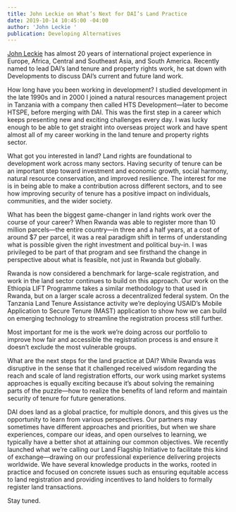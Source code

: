 ```yaml
---
title: John Leckie on What’s Next for DAI’s Land Practice
date: 2019-10-14 10:45:00 -04:00
author: 'John Leckie '
publication: Developing Alternatives
---
```


[John Leckie](https://www.dai.com/who-we-are/our-team/john-leckie) has almost 20 years of international project experience in Europe, Africa, Central and Southeast Asia, and South America. Recently named to lead DAI’s land tenure and property rights work, he sat down with Developments to discuss DAI’s current and future land work.

How long have you been working in development?
I studied development in the late 1990s and in 2000 I joined a natural resources management project in Tanzania with a company then called HTS Development—later to become HTSPE, before merging with DAI. This was the first step in a career which keeps presenting new and exciting challenges every day. I was lucky enough to be able to get straight into overseas project work and have spent almost all of my career working in the land tenure and property rights sector.
 
What got you interested in land?
Land rights are foundational to development work across many sectors. Having security of tenure can be an important step toward investment and economic growth, social harmony, natural resource conservation, and improved resilience. The interest for me is in being able to make a contribution across different sectors, and to see how improving security of tenure has a positive impact on individuals, communities, and the wider society.  
 
What has been the biggest game-changer in land rights work over the course of your career?
When Rwanda was able to register more than 10 million parcels—the entire country—in three and a half years, at a cost of around $7 per parcel, it was a real paradigm shift in terms of understanding what is possible given the right investment and political buy-in. I was privileged to be part of that program and see firsthand the change in perspective about what is feasible, not just in Rwanda but globally.
 
Rwanda is now considered a benchmark for large-scale registration, and work in the land sector continues to build on this approach. Our work on the Ethiopia LIFT Programme takes a similar methodology to that used in Rwanda, but on a larger scale across a decentralized federal system. On the Tanzania Land Tenure Assistance activity we’re deploying USAID’s Mobile Application to Secure Tenure (MAST) application to show how we can build on emerging technology to streamline the registration process still further. 

Most important for me is the work we’re doing across our portfolio to improve how fair and accessible the registration process is and ensure it doesn’t exclude the most vulnerable groups.
 
What are the next steps for the land practice at DAI?
While Rwanda was disruptive in the sense that it challenged received wisdom regarding the reach and scale of land registration efforts, our work using market systems approaches is equally exciting because it’s about solving the remaining parts of the puzzle—how to realize the benefits of land reform and maintain security of tenure for future generations.
 
DAI does land as a global practice, for multiple donors, and this gives us the opportunity to learn from various perspectives. Our partners may sometimes have different approaches and priorities, but when we share experiences, compare our ideas, and open ourselves to learning, we typically have a better shot at attaining our common objectives. We recently launched what we’re calling our Land Flagship Initiative to facilitate this kind of exchange—drawing on our professional experience delivering projects worldwide. We have several knowledge products in the works, rooted in practice and focused on concrete issues such as ensuring equitable access to land registration and providing incentives to land holders to formally register land transactions.

Stay tuned. 